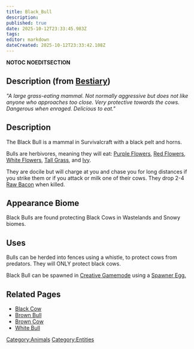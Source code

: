 ```yaml
---
title: Black_Bull
description: 
published: true
date: 2025-10-12T23:33:45.983Z
tags: 
editor: markdown
dateCreated: 2025-10-12T23:33:42.108Z
---
```


__NOTOC__ __NOEDITSECTION__

## Description (from [Bestiary](Bestiary "wikilink"))

*"A large grass-eating mammal. Not normally aggressive but does not like
anyone who approaches too close. Very protective towards the cows.
Dangerous when enraged. Delicious to eat."*

## Description

The Black Bull is a mammal in Survivalcraft with a black pelt and horns.

Bulls are herbivores, meaning they will eat: [Purple
Flowers](http://survivalcraftgame.wikia.com/wiki/Purple_Flower), [Red
Flowers](http://survivalcraftgame.wikia.com/wiki/Red_Flower), [White
Flowers](http://survivalcraftgame.wikia.com/wiki/White_Flower), [Tall
Grass](http://survivalcraftgame.wikia.com/wiki/Tall_Grass),
and [Ivy](http://survivalcraftgame.wikia.com/wiki/Ivy).

They are docile but will charge at you and chase you for long distances
if you strike them or if you attack or milk one of their cows. They drop
2-4 [Raw Bacon](http://survivalcraftgame.wikia.com/wiki/Raw_Bacon) when
killed.

## Appearance Biome

Black Bulls are found protecting Black Cows in Wastelands and Snowy
biomes.

## Uses

Bulls can be herded into fences using a whistle, to protect cows from
predators. They will ONLY protect black cows. 

Black Bull can be spawned in [Creative
Gamemode](http://survivalcraftgame.wikia.com/wiki/Creative_Gamemode)
using a [Spawner
Egg.](http://survivalcraftgame.wikia.com/wiki/Creative_Eggs)

## Related Pages

  - [Black Cow](Black_Cow "wikilink")
  - [Brown Bull](Brown_Bull "wikilink")
  - [Brown Cow](Brown_Cow "wikilink")
  - [White Bull](White_Bull "wikilink")

[Category:Animals](Category:Animals "wikilink")
[Category:Entities](Category:Entities "wikilink")